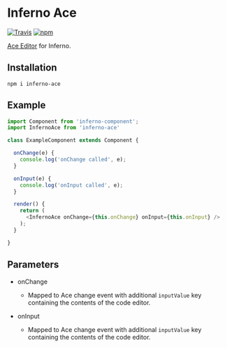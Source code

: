 # Inferno Ace

[![Travis](https://img.shields.io/travis/scripter-co/inferno-ace.svg)](https://travis-ci.org/scripter-co/inferno-ace) [![npm](https://img.shields.io/npm/v/inferno-ace.svg)](https://www.npmjs.com/package/inferno-ace)

[Ace Editor](https://ace.c9.io/) for Inferno.

## Installation

`npm i inferno-ace`

## Example

```javascript
import Component from 'inferno-component';
import InfernoAce from 'inferno-ace'

class ExampleComponent extends Component {

  onChange(e) {
    console.log('onChange called', e);
  }

  onInput(e) {
    console.log('onInput called', e);
  }

  render() {
    return (
      <InfernoAce onChange={this.onChange} onInput={this.onInput} />
    );
  }

}
```

## Parameters

* onChange
  - Mapped to Ace change event with additional `inputValue` key containing the contents of the code editor.

* onInput
  - Mapped to Ace change event with additional `inputValue` key containing the contents of the code editor.
